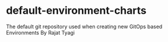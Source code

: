 # default-environment-charts
The default git repository used when creating new GitOps based Environments
By Rajat Tyagi
